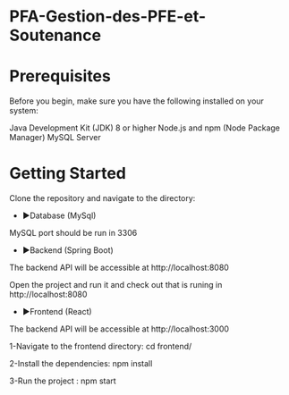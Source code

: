 # PFA-Gestion-des-PFE-et-Soutenance

# Prerequisites
Before you begin, make sure you have the following installed on your system:

Java Development Kit (JDK) 8 or higher
Node.js and npm (Node Package Manager)
MySQL Server


# Getting Started

Clone the repository and navigate to the directory:

- ▶️Database (MySql)

MySQL port should be run in 3306

- ▶️Backend (Spring Boot)

The backend API will be accessible at http://localhost:8080

Open the project and run it and check out that is runing in http://localhost:8080

- ▶️Frontend (React)

The backend API will be accessible at http://localhost:3000

1-Navigate to the frontend directory: cd frontend/

2-Install the dependencies: npm install

3-Run the project : npm start
